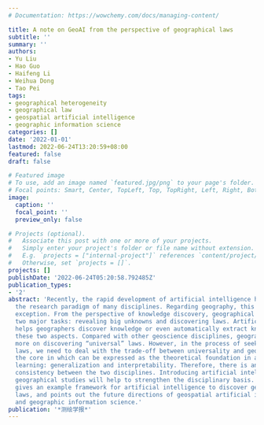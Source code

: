 ```yaml
---
# Documentation: https://wowchemy.com/docs/managing-content/

title: A note on GeoAI from the perspective of geographical laws
subtitle: ''
summary: ''
authors:
- Yu Liu
- Hao Guo
- Haifeng Li
- Weihua Dong
- Tao Pei
tags:
- geographical heterogeneity
- geographical law
- geospatial artificial intelligence
- geographic information science
categories: []
date: '2022-01-01'
lastmod: 2022-06-24T13:20:59+08:00
featured: false
draft: false

# Featured image
# To use, add an image named `featured.jpg/png` to your page's folder.
# Focal points: Smart, Center, TopLeft, Top, TopRight, Left, Right, BottomLeft, Bottom, BottomRight.
image:
  caption: ''
  focal_point: ''
  preview_only: false

# Projects (optional).
#   Associate this post with one or more of your projects.
#   Simply enter your project's folder or file name without extension.
#   E.g. `projects = ["internal-project"]` references `content/project/deep-learning/index.md`.
#   Otherwise, set `projects = []`.
projects: []
publishDate: '2022-06-24T05:20:58.792485Z'
publication_types:
- '2'
abstract: 'Recently, the rapid development of artificial intelligence has reshaped
  the research paradigm of many disciplines. Regarding geography, this trend is no
  exception. From the perspective of knowledge discovery, geographical research has
  two major tasks: revealing big unknowns and discovering laws. Artificial intelligence
  helps geographers discover knowledge or even automatically extract knowledge from
  these two aspects. Compared with other geoscience disciplines, geography focuses
  more on discovering “universal” laws. However, in the process of seeking geographical
  laws, we need to deal with the trade-off between universality and geographical heterogeneity,
  the core in which can be expressed as the theoretical foundation in artificial intelligence
  learning: generalization and interpretability. Therefore, there is an inherent logical
  consistency between the two disciplines. Introducing artificial intelligence to
  geographical studies will help to strengthen the disciplinary basis. This paper
  gives an example framework for artificial intelligence to discover geographical
  laws, and points out the future directions of geospatial artificial intelligence
  and geographic information science.'
publication: '*测绘学报*'
---
```

